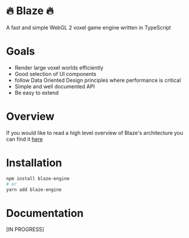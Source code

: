 # 🔥 Blaze 🔥

A fast and simple WebGL 2 voxel game engine written in TypeScript

# Goals

- Render large voxel worlds efficiently
- Good selection of UI components
- follow Data Oriented Design principles where performance is critical
- Simple and well documented API
- Be easy to extend

# Overview

If you would like to read a high level overview of Blaze's architecture you can find it [here](DESIGN.md)

# Installation

```bash
npm install blaze-engine
# or
yarn add blaze-engine
```

# Documentation

[IN PROGRESS]
